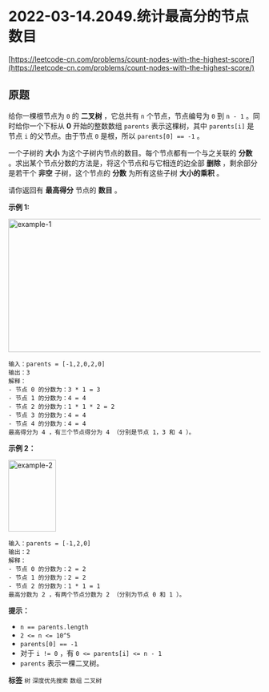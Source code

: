 # 2022-03-14.2049.统计最高分的节点数目
[https://leetcode-cn.com/problems/count-nodes-with-the-highest-score/](https://leetcode-cn.com/problems/count-nodes-with-the-highest-score/)
## 原题
给你一棵根节点为 `0` 的 **二叉树** ，它总共有 `n` 个节点，节点编号为 `0` 到 `n - 1` 。同时给你一个下标从 **0** 开始的整数数组 `parents` 表示这棵树，其中 `parents[i]` 是节点 `i` 的父节点。由于节点 `0` 是根，所以 `parents[0] == -1` 。

一个子树的 **大小** 为这个子树内节点的数目。每个节点都有一个与之关联的 **分数** 。求出某个节点分数的方法是，将这个节点和与它相连的边全部 **删除** ，剩余部分是若干个 **非空** 子树，这个节点的 **分数** 为所有这些子树 **大小的乘积** 。

请你返回有 **最高得分** 节点的 **数目** 。

 

 **示例 1:** 

<img alt="example-1" src="https://assets.leetcode.com/uploads/2021/10/03/example-1.png" style="width: 604px; height: 266px;">

```
输入：parents = [-1,2,0,2,0]
输出：3
解释：
- 节点 0 的分数为：3 * 1 = 3
- 节点 1 的分数为：4 = 4
- 节点 2 的分数为：1 * 1 * 2 = 2
- 节点 3 的分数为：4 = 4
- 节点 4 的分数为：4 = 4
最高得分为 4 ，有三个节点得分为 4 （分别是节点 1，3 和 4 ）。

```
 **示例 2：** 

<img alt="example-2" src="https://assets.leetcode.com/uploads/2021/10/03/example-2.png" style="width: 95px; height: 143px;">

```
输入：parents = [-1,2,0]
输出：2
解释：
- 节点 0 的分数为：2 = 2
- 节点 1 的分数为：2 = 2
- 节点 2 的分数为：1 * 1 = 1
最高分数为 2 ，有两个节点分数为 2 （分别为节点 0 和 1 ）。

```
 

 **提示：** 
-  `n == parents.length` 
-  `2 <= n <= 10^5` 
-  `parents[0] == -1` 
- 对于 `i != 0` ，有 `0 <= parents[i] <= n - 1` 
-  `parents` 表示一棵二叉树。
 
**标签**
`树` `深度优先搜索` `数组` `二叉树` 


##
```go

```
>

